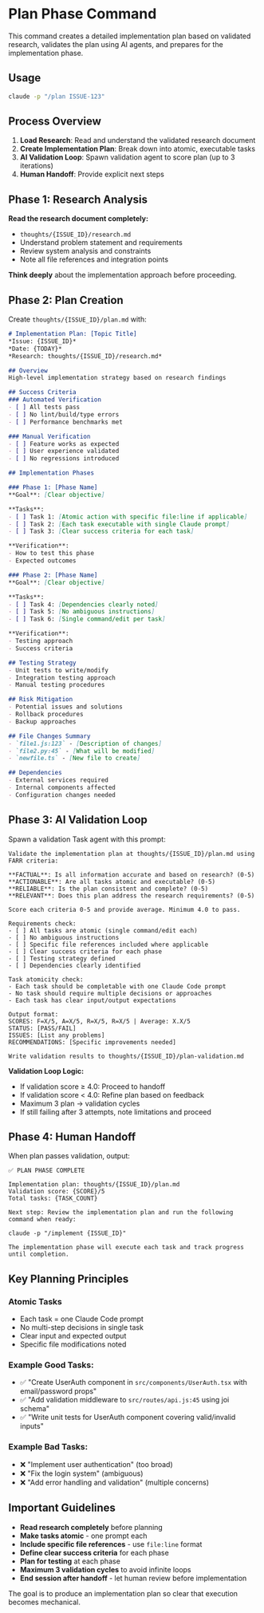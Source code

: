 # Plan Phase Command

This command creates a detailed implementation plan based on validated research, validates the plan using AI agents, and prepares for the implementation phase.

## Usage
```bash
claude -p "/plan ISSUE-123"
```

## Process Overview

1. **Load Research**: Read and understand the validated research document
2. **Create Implementation Plan**: Break down into atomic, executable tasks
3. **AI Validation Loop**: Spawn validation agent to score plan (up to 3 iterations)
4. **Human Handoff**: Provide explicit next steps

## Phase 1: Research Analysis

**Read the research document completely:**
- `thoughts/{ISSUE_ID}/research.md`
- Understand problem statement and requirements
- Review system analysis and constraints
- Note all file references and integration points

**Think deeply** about the implementation approach before proceeding.

## Phase 2: Plan Creation

Create `thoughts/{ISSUE_ID}/plan.md` with:

```markdown
# Implementation Plan: [Topic Title]
*Issue: {ISSUE_ID}*
*Date: {TODAY}*
*Research: thoughts/{ISSUE_ID}/research.md*

## Overview
High-level implementation strategy based on research findings

## Success Criteria
### Automated Verification
- [ ] All tests pass
- [ ] No lint/build/type errors
- [ ] Performance benchmarks met

### Manual Verification
- [ ] Feature works as expected
- [ ] User experience validated
- [ ] No regressions introduced

## Implementation Phases

### Phase 1: [Phase Name]
**Goal**: [Clear objective]

**Tasks**:
- [ ] Task 1: [Atomic action with specific file:line if applicable]
- [ ] Task 2: [Each task executable with single Claude prompt]
- [ ] Task 3: [Clear success criteria for each task]

**Verification**:
- How to test this phase
- Expected outcomes

### Phase 2: [Phase Name]
**Goal**: [Clear objective]

**Tasks**:
- [ ] Task 4: [Dependencies clearly noted]
- [ ] Task 5: [No ambiguous instructions]
- [ ] Task 6: [Single command/edit per task]

**Verification**:
- Testing approach
- Success criteria

## Testing Strategy
- Unit tests to write/modify
- Integration testing approach
- Manual testing procedures

## Risk Mitigation
- Potential issues and solutions
- Rollback procedures
- Backup approaches

## File Changes Summary
- `file1.js:123` - [Description of changes]
- `file2.py:45` - [What will be modified]
- `newfile.ts` - [New file to create]

## Dependencies
- External services required
- Internal components affected
- Configuration changes needed
```

## Phase 3: AI Validation Loop

Spawn a validation Task agent with this prompt:

```
Validate the implementation plan at thoughts/{ISSUE_ID}/plan.md using FARR criteria:

**FACTUAL**: Is all information accurate and based on research? (0-5)
**ACTIONABLE**: Are all tasks atomic and executable? (0-5)
**RELIABLE**: Is the plan consistent and complete? (0-5)
**RELEVANT**: Does this plan address the research requirements? (0-5)

Score each criteria 0-5 and provide average. Minimum 4.0 to pass.

Requirements check:
- [ ] All tasks are atomic (single command/edit each)
- [ ] No ambiguous instructions
- [ ] Specific file references included where applicable
- [ ] Clear success criteria for each phase
- [ ] Testing strategy defined
- [ ] Dependencies clearly identified

Task atomicity check:
- Each task should be completable with one Claude Code prompt
- No task should require multiple decisions or approaches
- Each task has clear input/output expectations

Output format:
SCORES: F=X/5, A=X/5, R=X/5, R=X/5 | Average: X.X/5
STATUS: [PASS/FAIL]
ISSUES: [List any problems]
RECOMMENDATIONS: [Specific improvements needed]

Write validation results to thoughts/{ISSUE_ID}/plan-validation.md
```

**Validation Loop Logic:**
- If validation score ≥ 4.0: Proceed to handoff
- If validation score < 4.0: Refine plan based on feedback
- Maximum 3 plan → validation cycles
- If still failing after 3 attempts, note limitations and proceed

## Phase 4: Human Handoff

When plan passes validation, output:

```
✅ PLAN PHASE COMPLETE

Implementation plan: thoughts/{ISSUE_ID}/plan.md
Validation score: {SCORE}/5
Total tasks: {TASK_COUNT}

Next step: Review the implementation plan and run the following command when ready:

claude -p "/implement {ISSUE_ID}"

The implementation phase will execute each task and track progress until completion.
```

## Key Planning Principles

### Atomic Tasks
- Each task = one Claude Code prompt
- No multi-step decisions in single task
- Clear input and expected output
- Specific file modifications noted

### Example Good Tasks:
- ✅ "Create UserAuth component in `src/components/UserAuth.tsx` with email/password props"
- ✅ "Add validation middleware to `src/routes/api.js:45` using joi schema"
- ✅ "Write unit tests for UserAuth component covering valid/invalid inputs"

### Example Bad Tasks:
- ❌ "Implement user authentication" (too broad)
- ❌ "Fix the login system" (ambiguous)
- ❌ "Add error handling and validation" (multiple concerns)

## Important Guidelines

- **Read research completely** before planning
- **Make tasks atomic** - one prompt each
- **Include specific file references** - use `file:line` format
- **Define clear success criteria** for each phase
- **Plan for testing** at each phase
- **Maximum 3 validation cycles** to avoid infinite loops
- **End session after handoff** - let human review before implementation

The goal is to produce an implementation plan so clear that execution becomes mechanical.